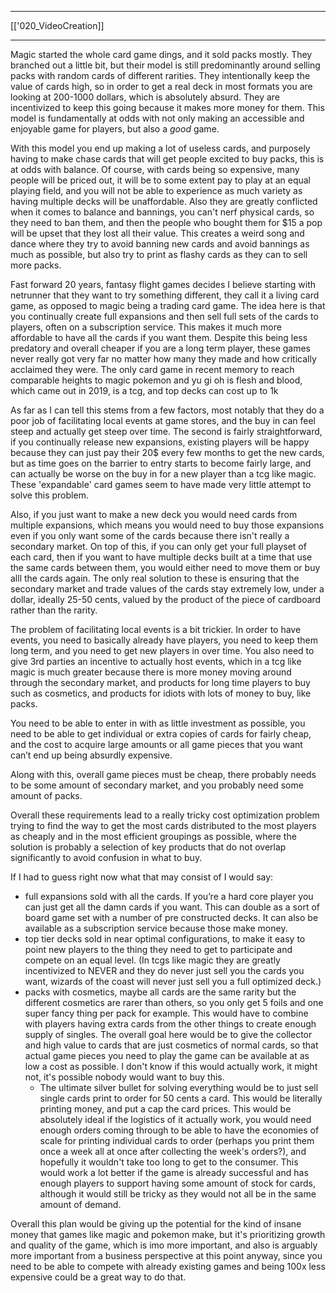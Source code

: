 ----
[['020_VideoCreation]]

----

Magic started the whole card game dings, and it sold packs mostly. They branched out a little bit, but their model is still predominantly around selling packs with random cards of different rarities. They intentionally keep the value of cards high, so in order to get a real deck in most formats you are looking at 200-1000 dollars, which is absolutely absurd. They are incentivized to keep this going because it makes more money for them. This model is fundamentally at odds with not only making an accessible and enjoyable game for players, but also a *good* game.

With this model you end up making a lot of useless cards, and purposely having to make chase cards that will get people excited to buy packs, this is at odds with balance. Of course, with cards being so expensive, many people will be priced out, it will be to some extent pay to play at an equal playing field, and you will not be able to experience as much variety as having multiple decks will be unaffordable. Also they are greatly conflicted when it comes to balance and bannings, you can't nerf physical cards, so they need to ban them, and then the people who bought them for $15 a pop will be upset that they lost all their value. This creates a weird song and dance where they try to avoid banning new cards and avoid bannings as much as possible, but also try to print as flashy cards as they can to sell more packs.

Fast forward 20 years, fantasy flight games decides I believe starting with netrunner that they want to try something different, they call it a living card game, as opposed to magic being a trading card game. The idea here is that you continually create full expansions and then sell full sets of the cards to players, often on a subscription service. This makes it much more affordable to have all the cards if you want them. Despite this being less predatory and overall cheaper if you are a long term player, these games never really got very far no matter how many they made and how critically acclaimed they were. The only card game in recent memory to reach comparable heights to magic pokemon and yu gi oh is flesh and blood, which came out in 2019, is a tcg, and top decks can cost up to 1k

As far as I can tell this stems from a few factors, most notably that they do a poor job of facilitating local events at game stores, and the buy in can feel steep and actually get steep over time. The second is fairly straightforward, if you continually release new expansions, existing players will be happy because they can just pay their 20$ every few months to get the new cards, but as time goes on the barrier to entry starts to become fairly large, and can actually be worse on the buy in for a new player than a tcg like magic. These 'expandable' card games seem to have made very little attempt to solve this problem.

Also, if you just want to make a new deck you would need cards from multiple expansions, which means you would need to buy those expansions even if you only want some of the cards because there isn't really a secondary market. On top of this, if you can only get your full playset of each card, then if you want to have multiple decks built at a time that use the same cards between them, you would either need to move them or buy alll the cards again. The only real solution to these is ensuring that the secondary market and trade values of the cards stay extremely low, under a dollar, ideally 25-50 cents, valued by the product of the piece of cardboard rather than the rarity.

The problem of facilitating local events is a bit trickier. In order to have events, you need to basically already have players, you need to keep them long term, and you need to get new players in over time. You also need to give 3rd parties an incentive to actually host events, which in a tcg like magic is much greater because there is more money moving around through the secondary market, and products for long time players to buy such as cosmetics, and products for idiots with lots of money to buy, like packs.


You need to be able to enter in with as little investment as possible, you need to be able to get individual or extra copies of cards for fairly cheap, and the cost to acquire large amounts or all game pieces that you want can’t end up being absurdly expensive.

Along with this, overall game pieces must be cheap, there probably needs to be some amount of secondary market, and you probably need some amount of packs.

Overall these requirements lead to a really tricky cost optimization problem trying to find the way to get the most cards distributed to the most players as cheaply and in the most efficient groupings as possible, where the solution is probably a selection of key products that do not overlap significantly to avoid confusion in what to buy.

If I had to guess right now what that may consist of I would say:
- full expansions sold with all the cards. If you’re a hard core player you can just get all the damn cards if you want. This can double as a sort of board game set with a number of pre constructed decks. It can also be available as a subscription service because those make money.
- top tier decks sold in near optimal configurations, to make it easy to point new players to the thing they need to get to participate and compete on an equal level. (In tcgs like magic they are greatly incentivized to NEVER and they do never just sell you the cards you want, wizards of the coast will never just sell you a full optimized deck.)
- packs with cosmetics, maybe all cards are the same rarity but the different cosmetics are rarer than others, so you only get 5 foils and one super fancy thing per pack for example. This would have to combine with players having extra cards from the other things to create enough supply of singles. The overall goal here would be to give the collector and high value to cards that are just cosmetics of normal cards, so that actual game pieces you need to play the game can be available at as low a cost as possible. I don't know if this would actually work, it might not, it's possible nobody would want to buy this.
  - The ultimate silver bullet for solving everything would be to just sell single cards print to order for 50 cents a card. This would be literally printing money, and put a cap the card prices. This would be absolutely ideal if the logistics of it actually work, you would need enough orders coming through to be able to have the economies of scale for printing individual cards to order (perhaps you print them once a week all at once after collecting the week's orders?), and hopefully it wouldn't take too long to get to the consumer. This would work a lot better if the game is already successful and has enough players to support having some amount of stock for cards, although it would still be tricky as they would not all be in the same amount of demand.


Overall this plan would be giving up the potential for the kind of insane money that games like magic and pokemon make, but it's prioritizing growth and quality of the game, which is imo more important, and also is arguably more important from a business perspective at this point anyway, since you need to be able to compete with already existing games and being 100x less expensive could be a great way to do that.